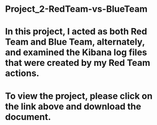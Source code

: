 # Project_2-RedTeam-vs-BlueTeam
# In this project, I acted as both Red Team and Blue Team, alternately, and examined the Kibana log files that were created by my Red Team actions.
# To view the project, please click on the link above and download the document.
